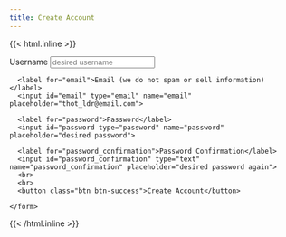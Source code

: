 ```yaml
---
title: Create Account
---
```


{{< html.inline >}}
<div class="auth-wrapper">
  <div class="auth-form">
    <form hx-post="{{ .Site.Params.apiBaseUrl }}/users/create">
      <label for="username">Username</label>
      <input id="username" type="text" name="username" placeholder="desired username"/>

      <label for="email">Email (we do not spam or sell information)</label>
      <input id="email" type="email" name="email" placeholder="thot_ldr@email.com">

      <label for="password">Password</label>
      <input id="password type="password" name="password" placeholder="desired password">

      <label for="password_confirmation">Password Confirmation</label>
      <input id="password_confirmation" type="text" name="password_confirmation" placeholder="desired password again">
      <br>
      <br>
      <button class="btn btn-success">Create Account</button>

    </form>
  </div>
</div>
{{< /html.inline >}}



